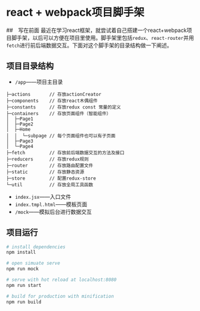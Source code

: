 # react + webpack项目脚手架

##　写在前面
最近在学习react框架，就尝试着自己搭建一个react+webpack项目脚手架，以后可以方便在项目里使用。脚手架里包括`redux`、`react-router`并用`fetch`进行前后端数据交互。下面对这个脚手架的目录结构做一下阐述。

## 项目目录结构
- `/app`——项目主目录
```
├─actions       // 存放actionCreator
├─components    // 存放react木偶组件
├─constants     // 存放redux const 常量的定义
├─containers    // 存放页面组件（智能组件）
│  ├─Page1
│  ├─Page2
│  ├─Home
│  │  └─subpage // 每个页面组件也可以有子页面
│  ├─Page3
│  └─Page4 
├─fetch         // 存放前后端数据交互的方法及接口
├─reducers      // 存放redux规则
├─router        // 存放路由配置文件
├─static        // 存放静态资源
├─store         // 配置redux-store
└─util          // 存放全局工具函数
```

- `index.jsx`——入口文件
- `index.tmpl.html`——模板页面
- `/mock`——模拟后台进行数据交互

## 项目运行

``` bash
# install dependencies
npm install

# open simuate serve 
npm run mock

# serve with hot reload at localhost:8080
npm run start

# build for production with minification
npm run build

```
